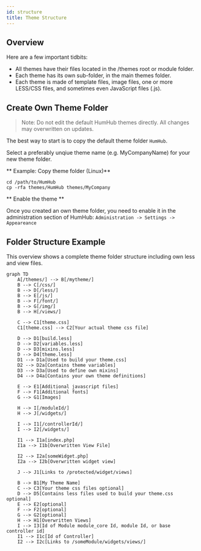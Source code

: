 ```yaml
---
id: structure
title: Theme Structure
---
```


## Overview

Here are a few important tidbits:
- All themes have their files located in the /themes root or module folder.
- Each theme has its own sub-folder, in the main themes folder.
- Each theme is made of template files, image files, one or more LESS/CSS files, and sometimes even JavaScript files (.js).

## Create Own Theme Folder

> Note: Do not edit the default HumHub themes directly. All changes may overwritten on updates.

The best way to start is to copy the default theme folder `HumHub`.

Select a preferably unqiue theme name (e.g. MyCompanyName) for your new theme folder.

** Example: Copy theme folder (Linux)**

```
cd /path/to/HumHub
cp -rfa themes/HumHub themes/MyCompany
```

** Enable the theme **

Once you created an own theme folder, you need to enable it in the administration section of HumHub: 
`Administration -> Settings -> Appeareance` 


## Folder Structure Example

This overview shows a complete theme folder structure including own less and view files.

```mermaid
graph TD
    A[/themes/] --> B[/mytheme/]
    B --> C[/css/]
    B --> D[/less/]
    B --> E[/js/]
    B --> F[/font/]
    B --> G[/img/]
    B --> H[/views/]
    
    C --> C1[theme.css]
    C1[theme.css] --> C2[Your actual theme css file]
    
    D --> D1[build.less]
    D --> D2[variables.less]
    D --> D3[mixins.less]
    D --> D4[theme.less]
    D1 --> D1a[Used to build your theme.css]
    D2 --> D2a[Contains theme variables]
    D3 --> D3a[Used to define own mixins]
    D4 --> D4a[Contains your own theme definitions]
    
    E --> E1[Additional javascript files]
    F --> F1[Additional fonts]
    G --> G1[Images]
    
    H --> I[/moduleId/]
    H --> J[/widgets/]
    
    I --> I1[/controllerId/]
    I --> I2[/widgets/]
    
    I1 --> I1a[index.php]
    I1a --> I1b[Overwritten View File]
    
    I2 --> I2a[someWidget.php]
    I2a --> I2b[Overwritten widget view]
    
    J --> J1[Links to /protected/widget/views]
    
    B --> B1[My Theme Name]
    C --> C3[Your theme css files optional]
    D --> D5[Contains less files used to build your theme.css optional]
    E --> E2[optional]
    F --> F2[optional]
    G --> G2[optional]
    H --> H1[Overwritten Views]
    I --> I3[Id of Module module_core Id, module Id, or base controller id]
    I1 --> I1c[Id of Controller]
    I2 --> I2c[Links to /someModule/widgets/views/]
```
